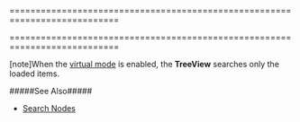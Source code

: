 <!--**
/*-------------------------------------------
    Auto-generated file. Do not modify.
-------------------------------------------

**-->
===========================================================================
<!--merge--><!--/merge-->
===========================================================================

<!--fullDescription-->

[note]When the [virtual mode](/Documentation/ApiReference/UI_Widgets/dxTreeView/Configuration/#virtualModeEnabled) is enabled, the **TreeView** searches only the loaded items.

#####See Also#####
- [Search Nodes](/Documentation/Guide/Widgets/TreeView/Search_Nodes/)
<!--/fullDescription-->

<!--handmade--><!--/handmade-->
